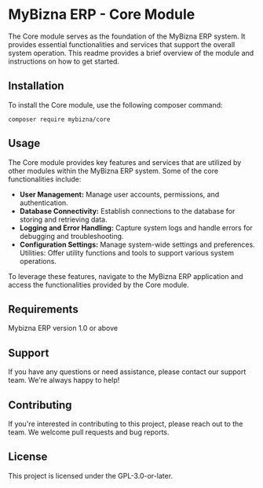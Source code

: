 # MyBizna ERP - Core Module
The Core module serves as the foundation of the MyBizna ERP system. It provides essential functionalities and services that support the overall system operation. This readme provides a brief overview of the module and instructions on how to get started.

## Installation 
To install the Core module, use the following composer command:
```
composer require mybizna/core
```

## Usage
The Core module provides key features and services that are utilized by other modules within the MyBizna ERP system. Some of the core functionalities include:

 - **User Management:** Manage user accounts, permissions, and authentication.
 - **Database Connectivity:** Establish connections to the database for storing and retrieving data.
 - **Logging and Error Handling:** Capture system logs and handle errors for debugging and troubleshooting.
 - **Configuration Settings:** Manage system-wide settings and preferences.
Utilities: Offer utility functions and tools to support various system operations.

To leverage these features, navigate to the MyBizna ERP application and access the functionalities provided by the Core module.

## Requirements
Mybizna ERP version 1.0 or above

## Support
If you have any questions or need assistance, please contact our support team. We're always happy to help!

## Contributing
If you're interested in contributing to this project, please reach out to the team. We welcome pull requests and bug reports.

## License
This project is licensed under the GPL-3.0-or-later.
